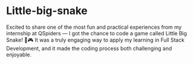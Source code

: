 # Little-big-snake
Excited to share one of the most fun and practical experiences from my internship at QSpiders — I got the chance to code a game called Little Big Snake! 🐍🎮 It was a truly engaging way to apply my learning in Full Stack Development, and it made the coding process both challenging and enjoyable.
